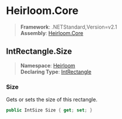 # Heirloom.Core

> **Framework**: .NETStandard,Version=v2.1  
> **Assembly**: [Heirloom.Core][0]  

## IntRectangle.Size

> **Namespace**: [Heirloom][0]  
> **Declaring Type**: [IntRectangle][1]  

### Size

Gets or sets the size of this rectangle.

```cs
public IntSize Size { get; set; }
```

[0]: ../../../Heirloom.Core.md
[1]: ../IntRectangle.md

